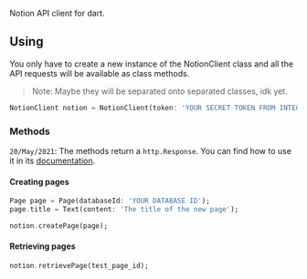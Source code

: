 Notion API client for dart.

## Using
You only have to create a new instance of the NotionClient class and all the API requests will be available as class methods.
> Note: Maybe they will be separated onto separated classes, idk yet.
```dart
NotionClient notion = NotionClient(token: 'YOUR SECRET TOKEN FROM INTEGRATIONS PAGE');
```

### Methods
`20/May/2021`: The methods return a `http.Response`. You can find how to use it in its [documentation][1].

#### Creating pages
```dart
Page page = Page(databaseId: 'YOUR DATABASE ID');
page.title = Text(content: 'The title of the new page');

notion.createPage(page);
```

#### Retrieving pages
```dart
notion.retrievePage(test_page_id);
```

[1]:https://pub.dev/documentation/http/latest/http/Response-class.html